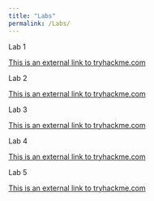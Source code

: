 ```yaml
---
title: "Labs"
permalink: /Labs/
---
```

Lab 1

[This is an external link to tryhackme.com](https://tryhackme.com/room/introwebapplicationsecurity)

Lab 2

[This is an external link to tryhackme.com](https://tryhackme.com/room/defensivesecurityintro)

Lab 3

[This is an external link to tryhackme.com](https://tryhackme.com/room/offensivesecurityintro)

Lab 4

[This is an external link to tryhackme.com](https://tryhackme.com/room/dnsindetail)

Lab 5

[This is an external link to tryhackme.com](https://tryhackme.com/room/pythonbasics)
